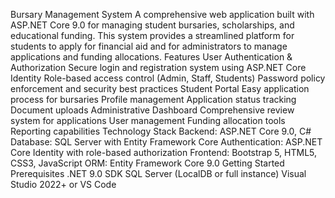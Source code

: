 Bursary Management System
A comprehensive web application built with ASP.NET Core 9.0 for managing student bursaries, scholarships, and educational funding. This system provides a streamlined platform for students to apply for financial aid and for administrators to manage applications and funding allocations.
Features
User Authentication & Authorization
Secure login and registration system using ASP.NET Core Identity
Role-based access control (Admin, Staff, Students)
Password policy enforcement and security best practices
Student Portal
Easy application process for bursaries
Profile management
Application status tracking
Document uploads
Administrative Dashboard
Comprehensive review system for applications
User management
Funding allocation tools
Reporting capabilities
Technology Stack
Backend: ASP.NET Core 9.0, C#
Database: SQL Server with Entity Framework Core
Authentication: ASP.NET Core Identity with role-based authorization
Frontend: Bootstrap 5, HTML5, CSS3, JavaScript
ORM: Entity Framework Core 9.0
Getting Started
Prerequisites
.NET 9.0 SDK
SQL Server (LocalDB or full instance)
Visual Studio 2022+ or VS Code
